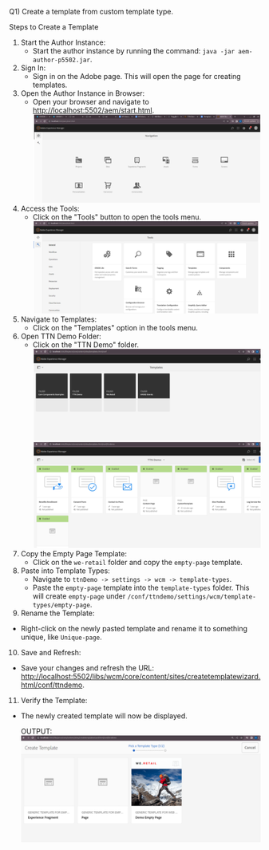 Q1) Create a template from custom template type.

Steps to Create a Template
1. Start the Author Instance:
    - Start the author instance by running the command: `java -jar aem-author-p5502.jar`.
2. Sign In:
    - Sign in on the Adobe page. This will open the page for creating templates.
3. Open the Author Instance in Browser:
    - Open your browser and navigate to [http://localhost:5502/aem/start.html](http://localhost:5502/aem/start.html).
   ![img_24.png](img_24.png)
4. Access the Tools:
    - Click on the "Tools" button to open the tools menu.
   ![img_25.png](img_25.png)
5. Navigate to Templates:
    - Click on the "Templates" option in the tools menu.
6. Open TTN Demo Folder:
    - Click on the "TTN Demo" folder.
   ![img_26.png](img_26.png)
   ![img_27.png](img_27.png)
7. Copy the Empty Page Template:
    - Click on the `we-retail` folder and copy the `empty-page` template.
8. Paste into Template Types:
    - Navigate to `ttnDemo -> settings -> wcm -> template-types`.
    - Paste the `empty-page` template into the `template-types` folder. This will create `empty-page` under `/conf/ttndemo/settings/wcm/template-types/empty-page`.
9. Rename the Template:
- Right-click on the newly pasted template and rename it to something unique, like `Unique-page`.
10. Save and Refresh:
- Save your changes and refresh the URL: [http://localhost:5502/libs/wcm/core/content/sites/createtemplatewizard.html/conf/ttndemo](http://localhost:5502/libs/wcm/core/content/sites/createtemplatewizard.html/conf/ttndemo).
11. Verify the Template:
- The newly created template will now be displayed.

  OUTPUT:
![img_28.png](img_28.png)
